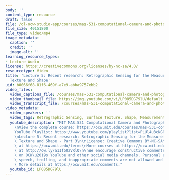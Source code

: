 ```yaml
---
body: ''
content_type: resource
draft: false
file: /ol-ocw-studio-app/courses/mas-531-computational-camera-and-photography-fall-2009/mitmas_531f09_lec05_3_360p_16_9.mp4
file_size: 40151800
file_type: video/mp4
image_metadata:
  caption: ''
  credit: ''
  image-alt: ''
learning_resource_types:
- Lecture Audio
license: https://creativecommons.org/licenses/by-nc-sa/4.0/
resourcetype: Video
title: 'Lecture 5: Recent research: Retrographic Sensing for the Measurement of Surface
  Texture and Shape'
uid: b0066f68-81f6-469f-a7e9-abba9757ebb2
video_files:
  video_captions_file: /courses/mas-531-computational-camera-and-photography-fall-2009/1K8HV6u9pa78ksln9qeEAaejv7JmqaMnd_transcript.webvtt
  video_thumbnail_file: https://img.youtube.com/vi/LP085DG79lU/default.jpg
  video_transcript_file: /courses/mas-531-computational-camera-and-photography-fall-2009/1K8HV6u9pa78ksln9qeEAaejv7JmqaMnd_transcript.pdf
video_metadata:
  video_speakers: ''
  video_tags: Retrographic Sensing, Surface Texture, Shape, Measurement
  youtube_description: "MIT MAS.531 Computational Camera and Photography, Fall 2009\n\
    \nView the complete course: https://ocw.mit.edu/courses/mas-531-computational-camera-and-photography-fall-2009/\n\
    YouTube Playlist: https://www.youtube.com/playlist?list=PLUl4u3cNGP61pwA6paIRZ30q1sjLE8b6c\n\
    \nLecture 5: Recent research: Retrographic Sensing for the Measurement of Surface\
    \ Texture and Shape - Part 3\n\nLicense: Creative Commons BY-NC-SA\nMore information\
    \ at https://ocw.mit.edu/terms\nMore courses at https://ocw.mit.edu\nSupport OCW\
    \ at http://ow.ly/a1If50zVRlQ\n\nWe encourage constructive comments and discussion\
    \ on OCW\u2019s YouTube and other social media channels. Personal attacks, hate\
    \ speech, trolling, and inappropriate comments are not allowed and may be removed.\
    \ More details at https://ocw.mit.edu/comments."
  youtube_id: LP085DG79lU
---
```

